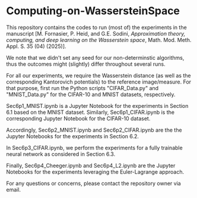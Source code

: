 # Computing-on-WassersteinSpace

This repository contains the codes to run (most of) the experiments in the manuscript [M. Fornasier, P. Heid, and G.E. Sodini, *Approximation theory, computing, and deep learning on the Wasserstein space*, Math. Mod. Meth. Appl. S. 35 (04) (2025)]. 

We note that we didn't set any seed for our non-determinstic algorithms, thus the outcomes might (slightly) differ throughout several runs.

For all our experiments, we require the Wasserstein distance (as well as the corresponding Kantorovich potentials) to the reference image/measure. For that purpose, first run the Python scripts "CIFAR_Data.py" and "MNIST_Data.py" for the CIFAR-10 and MNIST datasets, respectively. 

Sec6p1_MNIST.ipynb is a Jupyter Notebook for the experiments in Section 6.1 based on the MNIST dataset. Similarly, Sec6p1_CIFAR.ipynb is the corresponding Jupyter Notebook for the CIFAR-10 dataset.

Accordingly, Sec6p2_MNIST.ipynb and Sec6p2_CIFAR.ipynb are the the Jupyter Notebooks for the experiments in Section 6.2.

In Sec6p3_CIFAR.ipynb, we perform the experiments for a fully trainable neural network as considered in Section 6.3.

Finally, Sec6p4_Cheeger.ipynb and Sec6p4_L2.ipynb are the Jupyter Notebooks for the experiments leveraging the Euler-Lagrange approach.

For any questions or concerns, please contact the repository owner via email.
